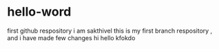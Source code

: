 # hello-word
first github respository
i am sakthivel this is my first branch respository , and i have made few changes
hi hello
kfokdo
